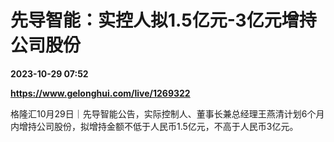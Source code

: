 # 先导智能：实控人拟1.5亿元-3亿元增持公司股份

**2023-10-29 07:52**

**https://www.gelonghui.com/live/1269322**

格隆汇10月29日｜先导智能公告，实际控制人、董事长兼总经理王燕清计划6个月内增持公司股份，拟增持金额不低于人民币1.5亿元，不高于人民币3亿元。